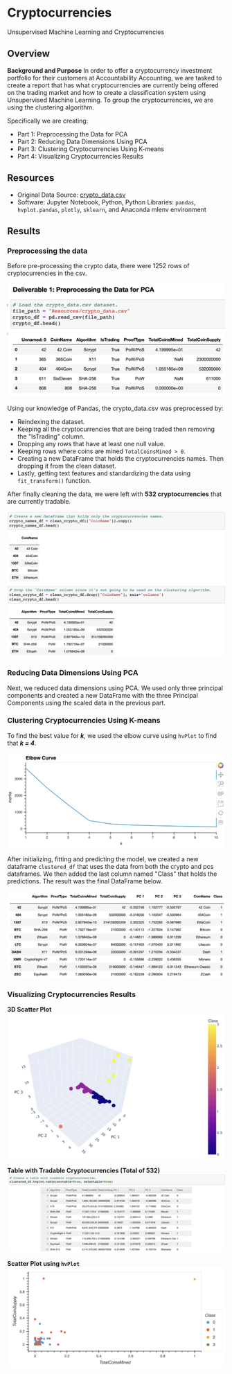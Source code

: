 # Cryptocurrencies
Unsupervised Machine Learning and Cryptocurrencies

## Overview 
**Background and Purpose**
In order to offer a cryptocurrency investment portfolio for their customers at Accountability Accounting, we are tasked to create a report that has what cryptocurrencies are currently being offered on the trading market and how to create a classification system using Unsupervised Machine Learning. To group the cryptocurrencies, we are using the clustering algorithm.

Specifically we are creating: 
- Part 1: Preprocessing the Data for PCA
- Part 2: Reducing Data Dimensions Using PCA
- Part 3: Clustering Cryptocurrencies Using K-means
- Part 4: Visualizing Cryptocurrencies Results

## Resources 
- Original Data Source: [crypto_data.csv](https://github.com/meghanhkoon/Cryptocurrencies/commit/f8833afdef808b41db08aaf77dea5fb32a484f30)
- Software: Jupyter Notebook, Python, Python Libraries: ```pandas```, ```hvplot.pandas```, ```plotly```, ```sklearn```, and Anaconda mlenv environment


## Results 
### Preprocessing the data 
Before pre-processing the crypto data, there were 1252 rows of cryptocurrencies in the csv. 

![preprocess.png](Images/preprocess.png) 

Using our knowledge of Pandas, the crypto_data.csv was preprocessed by: 
- Reindexing the dataset.
- Keeping all the cryptocurrencies that are being traded then removing the "IsTrading" column.
- Dropping any rows that have at least one null value.
- Keeping rows where coins are mined ```TotalCoinsMined > 0```.
- Creating a new DataFrame that holds the cryptocurrencies names. Then dropping it from the clean dataset.
- Lastly, getting text features and standardizing the data using ```fit_transform()``` function.

After finally cleaning the data, we were left with **532 cryptocurrencies** that are currently tradable. 

![preprocess2.png](Images/preprocess2.png) 


### Reducing Data Dimensions Using PCA
Next, we reduced data dimensions using PCA. We used only three principal components and created a new DataFrame with the three Principal Components using the scaled data in the previous part. 


### Clustering Cryptocurrencies Using K-means
To find the best value for ***k***, we used the elbow curve using ```hvPlot``` to find that ***k = 4***.

![elbowcurve.png](Images/elbowcurve.png) 

After initializing, fitting and predicting the model, we created a new dataframe ```clustered_df``` that uses the data from both the crypto and pcs dataframes. We then added the last column named "Class" that holds the predictions. The result was the final DataFrame below. 

![clustered_df.png](Images/clustered_df.png) 


### Visualizing Cryptocurrencies Results
**3D Scatter Plot**
![3d_scatter.png](Images/3d_scatter.png) 

**Table with Tradable Cryptocurrencies (Total of 532)**
![table.png](Images/table.png) 

**Scatter Plot using ```hvPlot```**
![hvplot_scatter.png](Images/hvplot_scatter.png) 
